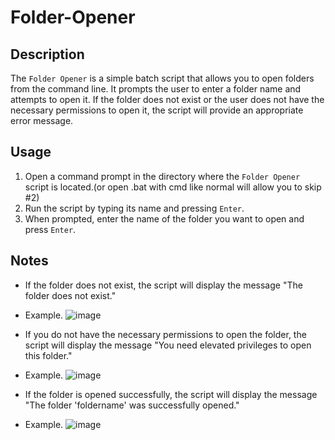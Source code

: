 # Folder-Opener

## Description
The `Folder Opener` is a simple batch script that allows you to open folders from the command line. It prompts the user to enter a folder name and attempts to open it. If the folder does not exist or the user does not have the necessary permissions to open it, the script will provide an appropriate error message.

## Usage
1. Open a command prompt in the directory where the `Folder Opener` script is located.(or open .bat with cmd like normal will allow you to skip #2)
2. Run the script by typing its name and pressing `Enter`.
3. When prompted, enter the name of the folder you want to open and press `Enter`.

## Notes
- If the folder does not exist, the script will display the message "The folder does not exist."
- Example.
 ![image](https://github.com/tactics-osrs/Folder-Opener.bat/assets/76490725/b9cd1a97-8c91-4a57-ad53-a08a9bac3f01)


  
- If you do not have the necessary permissions to open the folder, the script will display the message "You need elevated privileges to open this folder."
- Example.
 ![image](https://github.com/tactics-osrs/Folder-Opener.bat/assets/76490725/6119c073-9528-4e27-b923-305c192934b6)


  
- If the folder is opened successfully, the script will display the message "The folder 'foldername' was successfully opened."
- Example.
 ![image](https://github.com/tactics-osrs/Folder-Opener.bat/assets/76490725/dcb69dce-50e4-483b-ae38-8060d55ea1fd)


